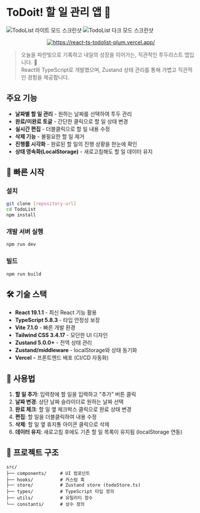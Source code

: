 # ToDoit! 할 일 관리 앱 📝

![TodoList 라이트 모드 스크린샷](https://github.com/user-attachments/assets/2d443f6a-6d73-4427-bc5e-845583232263)
![TodoList 다크 모드 스크린샷](https://github.com/user-attachments/assets/83ff3201-4bda-4947-aa2e-48156de3a07c)

<p align="center">
  <a href="https://react-ts-todolist-plum.vercel.app/">
    <img src="https://img.shields.io/badge/Visit_App-Click_Here-blue?style=for-the-badge&logo=vercel" alt="https://react-ts-todolist-plum.vercel.app/" />
  </a>
</p>

> 오늘을 파란빛으로 기록하고 내일의 성장을 이어가는, 직관적인 투두리스트 앱입니다. 🌊  
> React와 TypeScript로 개발했으며, Zustand 상태 관리를 통해 가볍고 직관적인 경험을 제공합니다.

## 주요 기능

- **날짜별 할 일 관리** - 원하는 날짜를 선택하여 투두 관리
- **완료/미완료 토글** - 간단한 클릭으로 할 일 상태 변경
- **실시간 편집** - 더블클릭으로 할 일 내용 수정
- **삭제 기능** - 불필요한 할 일 제거
- **진행률 시각화** - 완료된 할 일의 진행 상황을 한눈에 확인
- **상태 영속화(LocalStorage)** - 새로고침해도 할 일 데이터 유지

## 🚀 빠른 시작

### 설치

```bash
git clone [repository-url]
cd TodoList
npm install
```

### 개발 서버 실행

```bash
npm run dev
```

### 빌드

```bash
npm run build
```

## 🛠️ 기술 스택

- **React 19.1.1** - 최신 React 기능 활용
- **TypeScript 5.8.3** - 타입 안정성 보장
- **Vite 7.1.0** - 빠른 개발 환경
- **Tailwind CSS 3.4.17** - 모던한 UI 디자인
- **Zustand 5.0.0+** - 전역 상태 관리
- **Zustand/middleware** - localStorage와 상태 동기화
- **Vercel** – 프론트엔드 배포 (CI/CD 자동화)

## 🔧 사용법

1. **할 일 추가**: 입력창에 할 일을 입력하고 "추가" 버튼 클릭
2. **날짜 변경**: 상단 날짜 슬라이더로 원하는 날짜 선택
3. **완료 체크**: 할 일 옆 체크박스 클릭으로 완료 상태 변경
4. **편집**: 할 일을 더블클릭하여 내용 수정
5. **삭제**: 할 일 옆 휴지통 아이콘 클릭으로 삭제
6. **데이터 유지**: 새로고침 후에도 기존 할 일 목록이 유지됨 (localStorage 연동)

## 📁 프로젝트 구조

```
src/
├── components/     # UI 컴포넌트
├── hooks/          # 커스텀 훅
├── store/          # Zustand store (todoStore.ts)
├── types/          # TypeScript 타입 정의
├── utils/          # 유틸리티 함수
└── constants/      # 상수 정의
```
